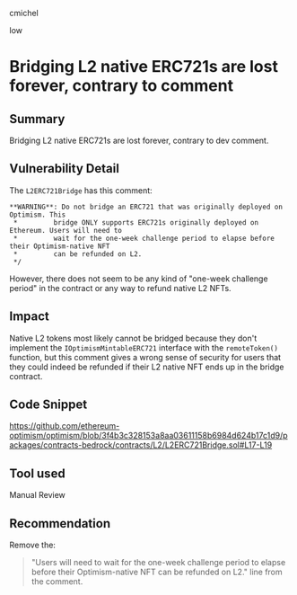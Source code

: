 cmichel

low

# Bridging L2 native ERC721s are lost forever, contrary to comment

## Summary
Bridging L2 native ERC721s are lost forever, contrary to dev comment.

## Vulnerability Detail
The `L2ERC721Bridge` has this comment:

```solidity
**WARNING**: Do not bridge an ERC721 that was originally deployed on Optimism. This
 *         bridge ONLY supports ERC721s originally deployed on Ethereum. Users will need to
 *         wait for the one-week challenge period to elapse before their Optimism-native NFT
 *         can be refunded on L2.
 */
```

However, there does not seem to be any kind of "one-week challenge period" in the contract or any way to refund native L2 NFTs.

## Impact
Native L2 tokens most likely cannot be bridged because they don't implement the `IOptimismMintableERC721` interface with the `remoteToken()` function, but this comment gives a wrong sense of security for users that they could indeed be refunded if their L2 native NFT ends up in the bridge contract.

## Code Snippet
https://github.com/ethereum-optimism/optimism/blob/3f4b3c328153a8aa03611158b6984d624b17c1d9/packages/contracts-bedrock/contracts/L2/L2ERC721Bridge.sol#L17-L19

## Tool used

Manual Review

## Recommendation
Remove the:

> "Users will need to wait for the one-week challenge period to elapse before their Optimism-native NFT can be refunded on L2." line from the comment.